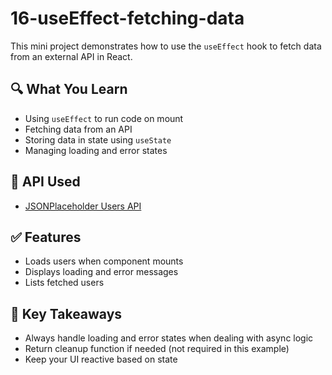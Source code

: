 # 16-useEffect-fetching-data

This mini project demonstrates how to use the `useEffect` hook to fetch data from an external API in React.

## 🔍 What You Learn

- Using `useEffect` to run code on mount
- Fetching data from an API
- Storing data in state using `useState`
- Managing loading and error states

## 📡 API Used

- [JSONPlaceholder Users API](https://jsonplaceholder.typicode.com/users)

## ✅ Features

- Loads users when component mounts
- Displays loading and error messages
- Lists fetched users

## 🧠 Key Takeaways

- Always handle loading and error states when dealing with async logic
- Return cleanup function if needed (not required in this example)
- Keep your UI reactive based on state

